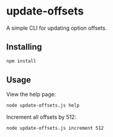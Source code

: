 # update-offsets
A simple CLI for updating option offsets.

## Installing
```sh
npm install
```

## Usage
View the help page:
```sh
node update-offsets.js help
```

Increment all offsets by 512:
```sh
node update-offsets.js increment 512
```